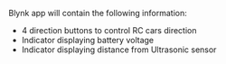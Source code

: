 Blynk app will contain the following information:
- 4 direction buttons to control RC cars direction
- Indicator displaying battery voltage
- Indicator displaying distance from Ultrasonic sensor
